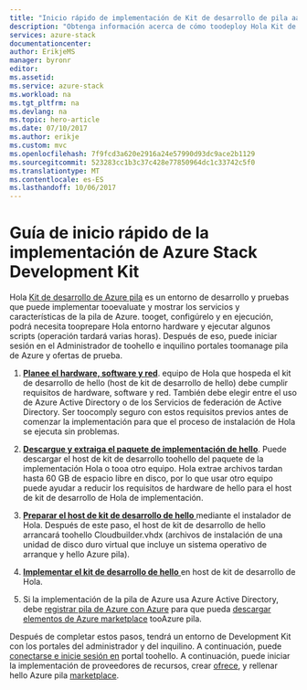 ```yaml
---
title: "Inicio rápido de implementación de Kit de desarrollo de pila aaaAzure | Documentos de Microsoft"
description: "Obtenga información acerca de cómo toodeploy Hola Kit de desarrollo de pila de Azure"
services: azure-stack
documentationcenter: 
author: ErikjeMS
manager: byronr
editor: 
ms.assetid: 
ms.service: azure-stack
ms.workload: na
ms.tgt_pltfrm: na
ms.devlang: na
ms.topic: hero-article
ms.date: 07/10/2017
ms.author: erikje
ms.custom: mvc
ms.openlocfilehash: 7f9fcd3a620e2916a24e57990d93dc9ace2b1129
ms.sourcegitcommit: 523283cc1b3c37c428e77850964dc1c33742c5f0
ms.translationtype: MT
ms.contentlocale: es-ES
ms.lasthandoff: 10/06/2017
---
```

# <a name="azure-stack-development-kit-deployment-quickstart"></a>Guía de inicio rápido de la implementación de Azure Stack Development Kit

Hola [Kit de desarrollo de Azure pila](azure-stack-poc.md) es un entorno de desarrollo y pruebas que puede implementar tooevaluate y mostrar los servicios y características de la pila de Azure. tooget, configúrelo y en ejecución, podrá necesita tooprepare Hola entorno hardware y ejecutar algunos scripts (operación tardará varias horas). Después de eso, puede iniciar sesión en el Administrador de toohello e inquilino portales toomanage pila de Azure y ofertas de prueba. 

1. [**Planee el hardware, software y red**](azure-stack-deploy.md). equipo de Hola que hospeda el kit de desarrollo de hello (host de kit de desarrollo de hello) debe cumplir requisitos de hardware, software y red. También debe elegir entre el uso de Azure Active Directory o de los Servicios de federación de Active Directory. Ser toocomply seguro con estos requisitos previos antes de comenzar la implementación para que el proceso de instalación de Hola se ejecuta sin problemas. 

2. [**Descargue y extraiga el paquete de implementación de hello**](azure-stack-run-powershell-script.md#download-and-extract-the-development-kit). Puede descargar el host de kit de desarrollo toohello del paquete de la implementación Hola o tooa otro equipo. Hola extrae archivos tardan hasta 60 GB de espacio libre en disco, por lo que usar otro equipo puede ayudar a reducir los requisitos de hardware de hello para el host de kit de desarrollo de Hola de implementación.

3. [**Preparar el host de kit de desarrollo de hello** ](azure-stack-run-powershell-script.md#prepare-the-development-kit-host) mediante el instalador de Hola. Después de este paso, el host de kit de desarrollo de hello arrancará toohello Cloudbuilder.vhdx (archivos de instalación de una unidad de disco duro virtual que incluye un sistema operativo de arranque y hello Azure pila).

4. [**Implementar el kit de desarrollo de hello** ](azure-stack-run-powershell-script.md#deploy-the-development-kit) en host de kit de desarrollo de Hola.

5. Si la implementación de la pila de Azure usa Azure Active Directory, debe [registrar pila de Azure con Azure](azure-stack-register.md) para que pueda [descargar elementos de Azure marketplace](azure-stack-download-azure-marketplace-item.md) tooAzure pila.

Después de completar estos pasos, tendrá un entorno de Development Kit con los portales del administrador y del inquilino. A continuación, puede [conectarse e inicie sesión en](azure-stack-connect-azure-stack.md) portal toohello. A continuación, puede iniciar la implementación de proveedores de recursos, crear [ofrece](azure-stack-key-features.md#regions-services-plans-offers-and-subscriptions), y rellenar hello Azure pila [marketplace](azure-stack-marketplace.md).
